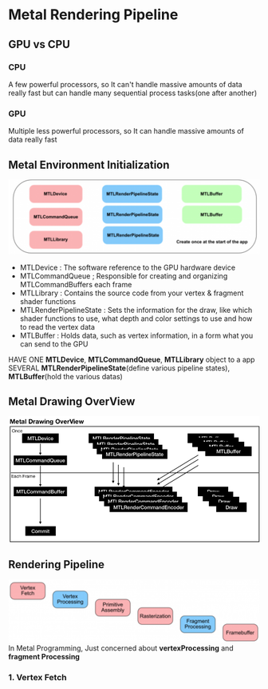 # Metal Rendering Pipeline

## GPU vs CPU

### CPU
A few powerful processors, so It can't handle massive amounts of data really fast but can handle many sequential process tasks(one after another)

### GPU
Multiple less powerful processors, so It can handle massive amounts of data really fast

## Metal Environment Initialization
![metalInit](./images/MetalInit.png)
* MTLDevice : The software reference to the GPU hardware device
* MTLCommandQueue ; Responsible for creating and organizing MTLCommandBuffers each frame
* MTLLibrary : Contains the source code from your vertex & fragment shader functions
* MTLRenderPipelineState : Sets the information for the draw, like which shader functions to use, what depth and color settings to use and how to read the vertex data
* MTLBuffer : Holds data, such as vertex information, in a form what you can send to the GPU

HAVE ONE **MTLDevice**, **MTLCommandQueue**, **MTLLibrary** object to a app  
SEVERAL **MTLRenderPipelineState**(define various pipeline states), **MTLBuffer**(hold the various datas) 

## Metal Drawing OverView
![metalDrawingOverview](./images/MetalDrawingOverview.png)

## Rendering Pipeline
![renderingPipeline](./images/RenderingPipeline.png)
In Metal Programming, Just concerned about **vertexProcessing** and **fragment Processing**

### 1. Vertex Fetch
